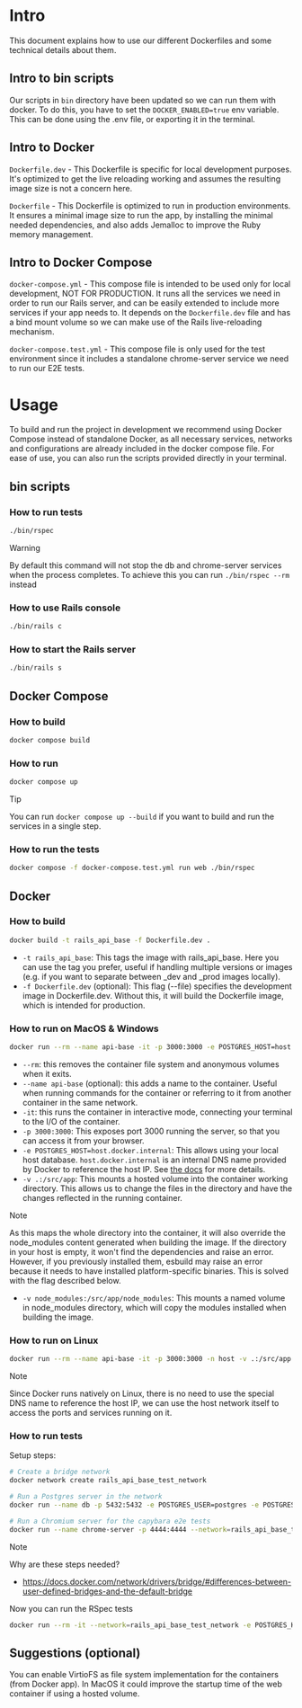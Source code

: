 # Intro
This document explains how to use our different Dockerfiles and some technical details about them.

## Intro to bin scripts
Our scripts in `bin` directory have been updated so we can run them with docker. To do this, you have to set the `DOCKER_ENABLED=true` env variable. This can be done using the .env file, or exporting it in the terminal.

## Intro to Docker
`Dockerfile.dev` - This Dockerfile is specific for local development purposes. It's optimized to get the live reloading working and assumes the resulting image size is not a concern here.

`Dockerfile` - This Dockerfile is optimized to run in production environments. It ensures a minimal image size to run the app, by installing the minimal needed dependencies, and also adds Jemalloc to improve the Ruby memory management.

## Intro to Docker Compose
`docker-compose.yml` - This compose file is intended to be used only for local development, NOT FOR PRODUCTION. It runs all the services we need in order to run our Rails server, and can be easily extended to include more services if your app needs to. It depends on the `Dockerfile.dev` file and has a bind mount volume so we can make use of the Rails live-reloading mechanism.

`docker-compose.test.yml` - This compose file is only used for the test environment since it includes a standalone chrome-server service we need to run our E2E tests.

# Usage
To build and run the project in development we recommend using Docker Compose instead of standalone Docker, as all necessary services, networks and configurations are already included in the docker compose file. For ease of use, you can also run the scripts provided directly in your terminal.

## bin scripts

### How to run tests
```bash
./bin/rspec
```
> [!WARNING]
> By default this command will not stop the db and chrome-server services when the process completes. To achieve this you can run `./bin/rspec --rm` instead

### How to use Rails console
```bash
./bin/rails c
```

### How to start the Rails server
```bash
./bin/rails s
```

## Docker Compose

### How to build
```bash
docker compose build
```

### How to run
```bash
docker compose up
```
> [!TIP]
> You can run `docker compose up --build` if you want to build and run the services in a single step.

### How to run the tests
```bash
docker compose -f docker-compose.test.yml run web ./bin/rspec
```

## Docker

### How to build
```bash
docker build -t rails_api_base -f Dockerfile.dev .
```
- `-t rails_api_base`: This tags the image with rails_api_base. Here you can use the tag you prefer, useful if handling multiple versions or images (e.g. if you want to separate between _dev and _prod images locally).
- `-f Dockerfile.dev` (optional): This flag (--file) specifies the development image in Dockerfile.dev. Without this, it will build the Dockerfile image, which is intended for production.

### How to run on MacOS & Windows
```bash
docker run --rm --name api-base -it -p 3000:3000 -e POSTGRES_HOST=host.docker.internal -v .:/src/app -v node_modules:/src/app/node_modules rails_api_base
```
- `--rm`: this removes the container file system and anonymous volumes when it exits.
- `--name api-base` (optional): this adds a name to the container. Useful when running commands for the container or referring to it from another container in the same network.
- `-it`: this runs the container in interactive mode, connecting your terminal to the I/O of the container.
- `-p 3000:3000`: This exposes port 3000 running the server, so that you can access it from your browser.
- `-e POSTGRES_HOST=host.docker.internal`: This allows using your local host database. `host.docker.internal` is an internal DNS name provided by Docker to reference the host IP. See [the docs](https://docs.docker.com/desktop/networking/#i-want-to-connect-from-a-container-to-a-service-on-the-host) for more details.
- `-v .:/src/app`: This mounts a hosted volume into the container working directory. This allows us to change the files in the directory and have the changes reflected in the running container.
> [!NOTE]
> As this maps the whole directory into the container, it will also override the node_modules content generated when building the image. If the directory in your host is empty, it won't find the dependencies and raise an error. However, if you previously installed them, esbuild may raise an error because it needs to have installed platform-specific binaries. This is solved with the flag described below.
- `-v node_modules:/src/app/node_modules`: This mounts a named volume in node_modules directory, which will copy the modules installed when building the image.

### How to run on Linux
```bash
docker run --rm --name api-base -it -p 3000:3000 -n host -v .:/src/app -v node_modules:/src/app/node_modules rails_api_base bin/dev
```
> [!NOTE]
> Since Docker runs natively on Linux, there is no need to use the special DNS name to reference the host IP, we can use the host network itself to access the ports and services running on it.

### How to run tests
Setup steps:
```bash
# Create a bridge network
docker network create rails_api_base_test_network

# Run a Postgres server in the network
docker run --name db -p 5432:5432 -e POSTGRES_USER=postgres -e POSTGRES_HOST_AUTH_METHOD=trust --network=rails_api_base_test_network postgres:15

# Run a Chromium server for the capybara e2e tests
docker run --name chrome-server -p 4444:4444 --network=rails_api_base_test_network seleniarm/standalone-chromium
```
> [!NOTE]
> Why are these steps needed?
> - https://docs.docker.com/network/drivers/bridge/#differences-between-user-defined-bridges-and-the-default-bridge

Now you can run the RSpec tests
```bash
docker run --rm -it --network=rails_api_base_test_network -e POSTGRES_HOST=db -e SELENIUM_BROWSER_HOST=http://chrome-server:4444 -e SELENIUM_BROWSER=remote rails_api_base_dev ./bin/rspec
```

## Suggestions (optional)
You can enable VirtioFS as file system implementation for the containers (from Docker app). In MacOS it could improve the startup time of the web container if using a hosted volume.
